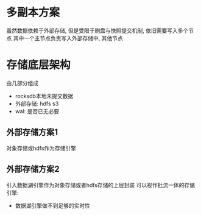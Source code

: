 # 多副本方案
虽然数据依赖于外部存储, 但是受限于刷盘与快照提交机制, 依旧需要写入多个节点
其中一个主节点负责写入外部存储中, 其他节点

# 存储底层架构
由几部分组成
* rocksdb本地未提交数据
* 外部存储: hdfs s3
* wal: 是否已无必要

## 外部存储方案1
对象存储或hdfs作为存储引擎

## 外部存储方案2
引入数据湖引擎作为对象存储或者hdfs存储的上层封装
可以视作批流一体的存储引擎:
* 数据湖引擎做不到足够的实时性